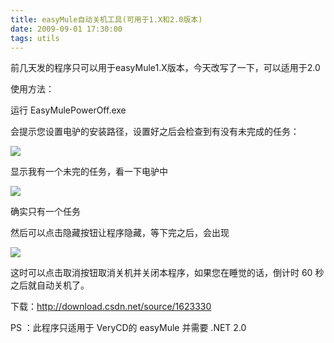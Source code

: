 ```yaml
---
title: easyMule自动关机工具(可用于1.X和2.0版本)
date: 2009-09-01 17:30:00
tags: utils
---
```


前几天发的程序只可以用于easyMule1.X版本，今天改写了一下，可以适用于2.0

使用方法：

运行  EasyMulePowerOff.exe

会提示您设置电驴的安装路径，设置好之后会检查到有没有未完成的任务：

![](https://p-blog.csdn.net/images/p_blog_csdn_net/cuipengfei1/EntryImages/20090901/%E6%88%AA%E5%9B%BE00.jpg)

显示我有一个未完的任务，看一下电驴中

![](https://p-blog.csdn.net/images/p_blog_csdn_net/cuipengfei1/EntryImages/20090901/%E6%88%AA%E5%9B%BE01.jpg)

确实只有一个任务

然后可以点击隐藏按钮让程序隐藏，等下完之后，会出现

![](https://p-blog.csdn.net/images/p_blog_csdn_net/cuipengfei1/EntryImages/20090901/%E6%88%AA%E5%9B%BE02.jpg)

这时可以点击取消按钮取消关机并关闭本程序，如果您在睡觉的话，倒计时  60  秒之后就自动关机了。

下载：<http://download.csdn.net/source/1623330>

PS  ：此程序只适用于  VeryCD的  easyMule  并需要  .NET 2.0
